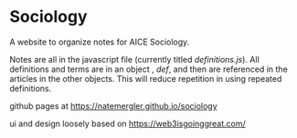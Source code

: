 # Sociology
A website to organize notes for AICE Sociology.

Notes are all in the javascript file (currently titled _definitions.js_). All definitions and terms are in an object , _def_, and then are referenced in the articles in the other objects. This will reduce repetition in using repeated definitions.

github pages at https://natemergler.github.io/sociology

ui and design loosely based on https://web3isgoinggreat.com/ 
